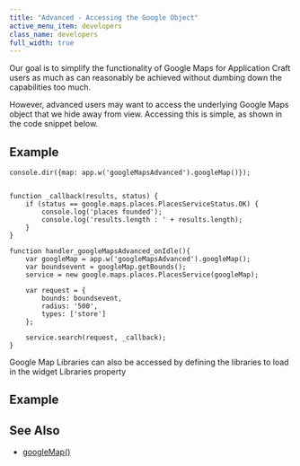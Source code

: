 ```yaml
---
title: "Advanced - Accessing the Google Object"
active_menu_item: developers
class_name: developers
full_width: true
---
```



Our goal is to simplify the functionality of Google Maps for Application Craft users as much as can reasonably be achieved without dumbing down the capabilities too much.

However, advanced users may want to access the underlying Google Maps object that we hide away from view. Accessing this is simple, as shown in the code snippet below.

## Example

    console.dir({map: app.w('googleMapsAdvanced').googleMap()});
     
     
    function _callback(results, status) {
        if (status == google.maps.places.PlacesServiceStatus.OK) {
            console.log('places founded');
            console.log('results.length : ' + results.length);
        }
    }
     
    function handler_googleMapsAdvanced_onIdle(){
        var googleMap = app.w('googleMapsAdvanced').googleMap();
        var boundsevent = googleMap.getBounds();
        service = new google.maps.places.PlacesService(googleMap);
     
        var request = {
            bounds: boundsevent,
            radius: '500',
            types: ['store']
        };
     
        service.search(request, _callback);
    }
   

Google Map Libraries can also be accessed by defining the libraries to load in the widget Libraries property

## Example

## See Also

 - [googleMap()](/developers/documentation/scripting-apis/client-api/widget-object-functions/advanced-maps/googlemap)

